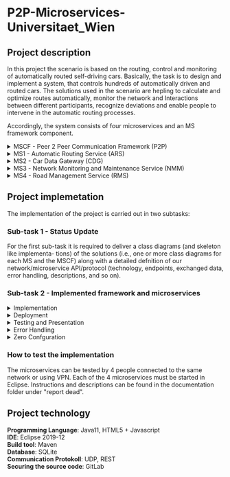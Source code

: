 # P2P-Microservices-Universitaet_Wien


## Project description


In this project the scenario is based on the routing, control and monitoring of automatically routed self-driving cars. Basically, the task is to design and implement a system,
that controls hundreds of automatically driven and routed cars. The solutions used in the scenario are hepling to calculate and optimize routes automatically, monitor the network and
Interactions between different participants, recognize deviations and enable people to intervene in the automatic routing processes. 

Accordingly, the system consists of four microservices and an MS framework component.


<details>
<summary>MSCF - Peer 2 Peer Communication Framework (P2P)</summary>
<p>
The P2P protocol design and implementation should provide simplifed P2P network
functionality which is utilized by all other MS. Overall the protocol design must provide
the following mandatory functionality:
   
+ <summary>Peer Discovery</summary>
In a truly distributed, non-centralized P2P network the most basic
way to discover other peers (i.e., microservice instances) and their provided func-
tionality is so called scanning. Hereby, after starting up a peer starts to systemati-
cally scan IP addresses and ports (in reasonable intervals) for peers. Subsequently,
messages are sent/forwarded to these peers only.



+ <summary>Routing and Forwarding</summary>
The P2P network shall utilize hop-by-hop transport to
distribute messages and information. Hereby, the data is not exchanged directly
between some source and destination peer but instead routed along a number
of intermediate peers which temporarily store and relay incoming messages to
previously discovered (see, peer discovery) and currently accessible peers.




+ <summary>Resilience</summary>
The P2P network protocol and implementation must provide basic resis-
tance to common struggles, such as, network latency or message processing issues.




+ <summary>Flexibility vs. Specialization</summary>
Be aware that your P2P implementation and pro-
tocol design must be applicable in a generic application scenario agnostic way.
Hence, you will need to decide when to use and create generic messages to foster
exibility (e.g., for the exchange of arbitrary data) and when to create and use spe-
cialized messages focusing on narrow use cases.	</p>



+ <summary>Asynchronous communication</summary>
Use asynchronous communication when sending or
receiving/processing messages. Hence, each message must be processed and ex-
changed in its own thread.	

+ <summary>Load Optimization</summary>
To reduce the network load which can originate from automatic
resilience measures one typically applies a range of optimization strategies. Take
at least the following two into account when creating your network protocol and
implementation: Time based Loop Prevention or Cache based Loop Prevention


+ <summary>Persistent Message Storage</summary>
The previously outlined routing/forwarding function-
ality along with the resilience aspects requires you to take some sort of (e.g., in
memory) message storage solution into account.
	
</p>
</details>





<details>
<summary>MS1 - Automatic Routing Service (ARS)</summary>
<p>

+ <summary>Route Calculation</summary>
Focuses on enabling to calculate an optimal route for a given
start and destination location on a map. For this you can apply a number of
simple routing algorithms, such as, breadth/depth frst search, Dijkstra algorithm,
and so on.


+ <summary>Route Optimization</summary>
Focuses on enabling to update and recalculate routes on the
fly for a car which has already started its trip. Hence, it must be possible for a car
to signal its current position such that the ARS can check if a calculated route for
this car is still relevant or must be updated.

+ <summary>Multi-Threading</summary>
If your team consists of three or more students you will need to
design and implement this MS in a way that ensures that the outlined tasks (e.g., route
calculation and optimization) are executed in a multi-threaded job-based manner.

</p>
</details>



<details>
<summary>MS2 - Car Data Gateway (CDG)</summary>
<p>
This refers to a group of minimalistic services which simulate cars which are part of a larger manufacturer agnostic car 
fleet. For this CDGs shall give information on car positions, desired destinations, and simulate the traveling
along a route provided by the ARS.

Hence, when the ARS has calculated and assigned a route to a car, the car should not
insidiously travel (\teleport itself", resp.) from its origin to its destination. Instead
it should simulate following the route such that the position updates are exchanged
regularly, and of limit area defnitions can afect it mid travel.

Note, that it must be possible to have multiple instances of each MS in the P2P network work simultaneously. This especially applies to the CDG which should be used
to simulate at least ten concurrent cars by running ten diferent CDG instances at the same time.

</p>
</details>



<details>
<summary>MS3 - Network Monitoring and Maintenance Service (NMM)</summary>
<p>
As distributed systems, especially in the applied scenario, typically are dynamic, complex, and hard to monitor
semi-automatic monitoring and maintenance solutions must be put in place. Hereby,
the general network state can be observed, and issues can be detected before they result
in broad failures while ongoing behaviour can be debugged. Here, we simulate this as-
pect based on the NMM. The NMM must interact with the diferent peers (based on the
P2P network) to store as much information on the peers and the messages exchanged
between the diferent peers as possible. For this, it must at least be possible to track the
exchange of the same message over multiple hops and the state of the message exchange
(e.g., correctly received, or which error has occurred).
The information recorded by the NMM must be accessible based on a web-based visualization 
(i.e., a website delivered by the NMM which can be accessed by means of a web browser).

</p>
</details>





<details>
<summary>MS4 - Road Management Service (RMS)</summary>
<p>
Automatic systems regularly require some sort of
interface to observe, control, and override automatic operations in the case of unique
use cases, unexpected scenarios, or catastrophes.

The RMS focuses on providing following functionality:

+ <summary>Observation</summary>
With regards to observation the RSM must provide a) an overview on
the routes calculated by the ARS; and b) insights on the dynamic traveling progress
of different cars. For example, display the current estimated time of arrival (ETA)
or compare travelled/remaining distance.



+ <summary>Control</summary>
With regards to control/override the RMS must provide means to defne
areas which must not be used by the cars (i.e., o-limit areas). These off-limit
areas must be respected by the ARS when calculating or updating routes. Each
newly established of limit area shall affect all cars and routes. This includes newly
calculated routes and also already calculated/followed routes. For the latter cars
which are already on its way must update their route accordingly to evade of limit
areas in a dynamic fashion.



</p>
</details>

## Project implemetation

The implementation of the project is carried out in two subtasks:


### Sub-task 1 - Status Update 

For the first sub-task it is required to deliver a class diagrams (and skeleton like implementa-
tions) of the solutions (i.e., one or more class diagrams for each MS and the MSCF) along
with a detailed defnition of our network/microservice API/protocol (technology, endpoints,
exchanged data, error handling, descriptions, and so on).



### Sub-task 2 - Implemented framework and microservices



<details>
<summary>Implementation</summary>
<p>
The team is free to chose which technology stack the service will run upon.
Any statically typed language of our liking, such as, Java is free to use. In general, it is expected that
we apply language extensions, such as, TypeScript for languages which are not capable
of static type checks out of the box.
</p>
</details>




<details>
<summary>Deployment</summary>
<p>
We have to make sure that our service's functionality is made available
to our team colleagues via a shared network (i.e. either a VPN or the Internet). In
order to be accessible via a network, our service will have to 1) actually run somewhere
(e.g., your notebook, your desktop at home, or even a hosted virtual machine, . . . ) and
2) listen on a port for incoming requests (e.g., a HTTP server listens on port 80)
</p>
</details>




<details>
<summary>Testing and Presentation</summary>
<p>
Make sure that each Microservice can be tested
even when some/all other Microservices are not available. This is necessary as, typically,
during development time not each service your implementation depends upon is avail-
able.
</p>
</details>

<details>
<summary>Error Handling</summary>
<p>
In dynamic MS landscapes errors can occur all the time and must be
compensated (if possible) and communicated along the way to react accordingly. Hence,
take error handling and error communication into account when designing your MS and
the related network API/protocol. For example, how are you handling cases where a
MS crashes and/or terminates before it can completely process all messages delivered
to it?
</p>
</details>

<details>
<summary>Zero Confguration</summary>
<p>
MSs should build up their own network and interconnections dynam-
ically, such that, it becomes, possible to simply start new MS instances which will
automatically be picked up and integrated by all other already running MS instances.
</p>
</details>



### How to test the implementation 

The microservices can be tested by 4 people connected to the same network or using VPN. Each of the 4 microservices must be started in Eclipse. Instructions and descriptions can be found in the documentation folder under "report dead".




## Project technology


**Programming Language**: Java11, HTML5 + Javascript <br/>
**IDE**: Eclipse 2019-12 <br/>
**Build tool**: Maven  <br/>
**Database**: SQLite  <br/>
**Communication Protokoll**: UDP, REST <br/>
**Securing the source code**: GitLab <br/>



